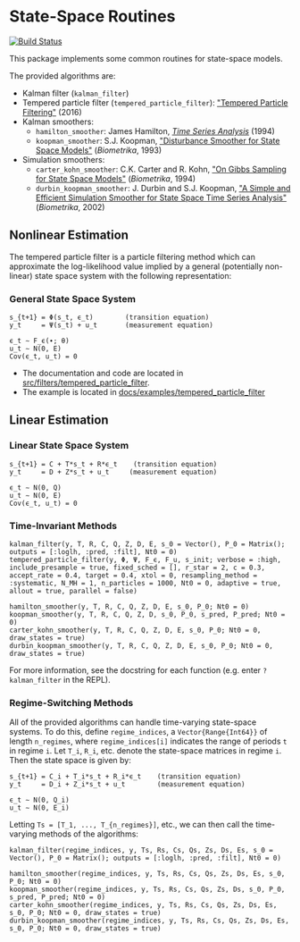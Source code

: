 # State-Space Routines

[![Build Status](https://travis-ci.org/FRBNY-DSGE/StateSpaceRoutines.jl.svg)](https://travis-ci.org/FRBNY-DSGE/StateSpaceRoutines.jl)

This package implements some common routines for state-space models.

The provided algorithms are:

- Kalman filter (`kalman_filter`)
- Tempered particle filter (`tempered_particle_filter`): ["Tempered Particle Filtering"](https://federalreserve.gov/econresdata/feds/2016/files/2016072pap.pdf) (2016)
- Kalman smoothers:
  + `hamilton_smoother`: James Hamilton, [_Time Series Analysis_](https://www.amazon.com/Time-Analysis-James-Douglas-Hamilton/dp/0691042896) (1994)
  + `koopman_smoother`: S.J. Koopman, ["Disturbance Smoother for State Space Models"](https://www.jstor.org/stable/2336762) (_Biometrika_, 1993)
- Simulation smoothers:
  + `carter_kohn_smoother`: C.K. Carter and R. Kohn, ["On Gibbs Sampling for State Space Models"](https://www.jstor.org/stable/2337125) (_Biometrika_, 1994)
  + `durbin_koopman_smoother`: J. Durbin and S.J. Koopman, ["A Simple and Efficient Simulation Smoother for State Space Time Series Analysis"](https://www.jstor.org/stable/4140605) (_Biometrika_, 2002)

## Nonlinear Estimation

The tempered particle filter is a particle filtering method which can approximate the log-likelihood value implied by a general (potentially non-linear) state space system with the following representation:

### General State Space System
```
s_{t+1} = Φ(s_t, ϵ_t)        (transition equation)
y_t     = Ψ(s_t) + u_t       (measurement equation)

ϵ_t ∼ F_ϵ(∙; θ)
u_t ∼ N(0, E)
Cov(ϵ_t, u_t) = 0
```
- The documentation and code are located in [src/filters/tempered_particle_filter](https://github.com/FRBNY-DSGE/StateSpaceRoutines.jl/tree/master/src/filters/tempered_particle_filter).
- The example is located in [docs/examples/tempered_particle_filter](https://github.com/FRBNY-DSGE/StateSpaceRoutines.jl/tree/master/docs/examples/tempered_particle_filter)







## Linear Estimation

### Linear State Space System
```
s_{t+1} = C + T*s_t + R*ϵ_t    (transition equation)
y_t     = D + Z*s_t + u_t     (measurement equation)

ϵ_t ∼ N(0, Q)
u_t ∼ N(0, E)
Cov(ϵ_t, u_t) = 0
```


### Time-Invariant Methods

```
kalman_filter(y, T, R, C, Q, Z, D, E, s_0 = Vector(), P_0 = Matrix(); outputs = [:loglh, :pred, :filt], Nt0 = 0)
tempered_particle_filter(y, Φ, Ψ, F_ϵ, F_u, s_init; verbose = :high, include_presample = true, fixed_sched = [], r_star = 2, c = 0.3, accept_rate = 0.4, target = 0.4, xtol = 0, resampling_method = :systematic, N_MH = 1, n_particles = 1000, Nt0 = 0, adaptive = true, allout = true, parallel = false)

hamilton_smoother(y, T, R, C, Q, Z, D, E, s_0, P_0; Nt0 = 0)
koopman_smoother(y, T, R, C, Q, Z, D, s_0, P_0, s_pred, P_pred; Nt0 = 0)
carter_kohn_smoother(y, T, R, C, Q, Z, D, E, s_0, P_0; Nt0 = 0, draw_states = true)
durbin_koopman_smoother(y, T, R, C, Q, Z, D, E, s_0, P_0; Nt0 = 0, draw_states = true)
```

For more information, see the docstring for each function (e.g. enter `?kalman_filter` in the REPL).










### Regime-Switching Methods

All of the provided algorithms can handle time-varying state-space systems. To do this, define `regime_indices`, a `Vector{Range{Int64}}` of length `n_regimes`, where `regime_indices[i]` indicates the range of periods `t` in regime `i`. Let `T_i`, `R_i`, etc. denote the state-space matrices in regime `i`. Then the state space is given by:

```
s_{t+1} = C_i + T_i*s_t + R_i*ϵ_t    (transition equation)
y_t     = D_i + Z_i*s_t + u_t        (measurement equation)

ϵ_t ∼ N(0, Q_i)
u_t ∼ N(0, E_i)
```

Letting `Ts = [T_1, ..., T_{n_regimes}]`, etc., we can then call the time-varying methods of the algorithms:

```
kalman_filter(regime_indices, y, Ts, Rs, Cs, Qs, Zs, Ds, Es, s_0 = Vector(), P_0 = Matrix(); outputs = [:loglh, :pred, :filt], Nt0 = 0)

hamilton_smoother(regime_indices, y, Ts, Rs, Cs, Qs, Zs, Ds, Es, s_0, P_0; Nt0 = 0)
koopman_smoother(regime_indices, y, Ts, Rs, Cs, Qs, Zs, Ds, s_0, P_0, s_pred, P_pred; Nt0 = 0)
carter_kohn_smoother(regime_indices, y, Ts, Rs, Cs, Qs, Zs, Ds, Es, s_0, P_0; Nt0 = 0, draw_states = true)
durbin_koopman_smoother(regime_indices, y, Ts, Rs, Cs, Qs, Zs, Ds, Es, s_0, P_0; Nt0 = 0, draw_states = true)
```
